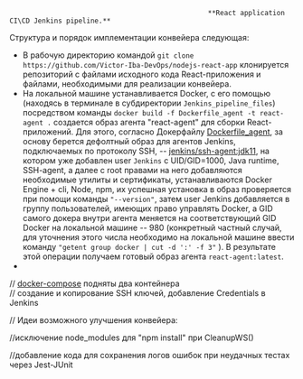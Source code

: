                                                      **React application CI\CD Jenkins pipeline.**


Структура и порядок имплементации конвейера следующая:

* В рабочую директорию командой `git clone https://github.com/Victor-Iba-DevOps/nodejs-react-app` клонируется репозиторий с файлами исходного кода React-приложения и файлами, необходимыми для реализации конвейера. 
* На локальной машине устанавливается Docker, с его помощью (находясь в терминале в субдиректории `Jenkins_pipeline_files`) посредством команды `docker build -f Dockerfile_agent -t react-agent .` создается образ агента "react-agent" для сборки React-приложений. Для этого, согласно Докерфайлу [Dockerfile_agent](https://github.com/Victor-Iba-DevOps/nodejs-react-app/tree/main/Jenkins_pipeline_files/Dockerfile_agent), за основу берется дефолтный образ для агентов Jenkins, подключаемых по протоколу SSH, -- [jenkins/ssh-agent:jdk11](https://hub.docker.com/r/jenkins/ssh-agent), на котором уже добавлен user `Jenkins` с UID/GID=1000, Java runtime, SSH-agent, а далее с root правами на него добавляются необходимые утилиты и сертификаты, устанавливаются Docker Engine + cli, Node, npm, их успешная установка в образ проверяется при помощи команды `"--version"`, затем user Jenkins добавляется в группу пользователей, имеющих право управлять Docker, а GID самого докера внутри агента меняется на соответствующий GID Docker на локальной машине -- 980 (конкретный частный случай, для уточнения этого числа необходимо на локальной машине ввести команду `"getent group docker | cut -d ':' -f 3"` ). В результате этой операции получаем готовый образ агента `react-agent:latest`.
* 



// [docker-compose](https://git.zby.icdc.io/icdc/devops/labs/jenkins/-/blob/dev/Jenkins_pipeline_files/docker-compose.yml) подняты два контейнера  
// создание и копирование SSH ключей, добавление Credentials в Jenkins




// Идеи возможного улучшения конвейера:

//исключение node_modules для "npm install" при CleanupWS()

//добавление кода для сохранения логов ошибок при неудачных тестах через  Jest-JUnit